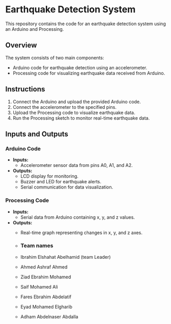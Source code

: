 # Earthquake Detection System

This repository contains the code for an earthquake detection system using an Arduino and Processing.

## Overview

The system consists of two main components:
- Arduino code for earthquake detection using an accelerometer.
- Processing code for visualizing earthquake data received from Arduino.

## Instructions

1. Connect the Arduino and upload the provided Arduino code.
2. Connect the accelerometer to the specified pins.
3. Upload the Processing code to visualize earthquake data.
4. Run the Processing sketch to monitor real-time earthquake data.

## Inputs and Outputs

### Arduino Code
- **Inputs:**
  - Accelerometer sensor data from pins A0, A1, and A2.
- **Outputs:**
  - LCD display for monitoring.
  - Buzzer and LED for earthquake alerts.
  - Serial communication for data visualization.

### Processing Code
- **Inputs:**
  - Serial data from Arduino containing x, y, and z values.
- **Outputs:**
  - Real-time graph representing changes in x, y, and z axes.
 
  - ### Team names
 
  
  - Ibrahim Elshahat Abelhamid (team Leader)
  - Ahmed Ashraf Ahmed
  - Ziad Ebrahim Mohamed
  - Saif Mohamed Ali
  - Fares Ebrahim Abdelatif
  - Eyad Mohamed Elgharib
  - Adham Abdelnaser Abdalla
 
    

